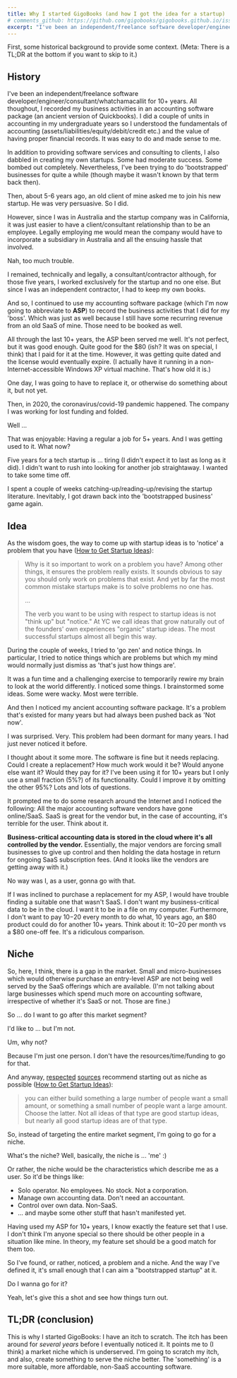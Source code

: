 ```yaml
---
title: Why I started GigoBooks (and how I got the idea for a startup)
# comments_github: https://github.com/gigobooks/gigobooks.github.io/issues/N
excerpt: "I've been an independent/freelance software developer/engineer/consultant/whatchamacallit for 10+ years. All thoughout, I recorded my business activities in an accounting software package (an ancient version of Quickbooks). I did a couple of units in accounting in my undergraduate years so I understood the fundamentals of accounting (assets/liabilities/equity/debit/credit etc.) and the value of having proper financial records. It was easy to maintain and made sense to me."
---
```


First, some historical background to provide some context. (Meta: There is a TL;DR at the bottom if you want to skip to it.)

## History

I've been an independent/freelance software developer/engineer/consultant/whatchamacallit for 10+ years. All thoughout, I recorded my business activities in an accounting software package (an ancient version of Quickbooks). I did a couple of units in accounting in my undergraduate years so I understood the fundamentals of accounting (assets/liabilities/equity/debit/credit etc.) and the value of having proper financial records. It was easy to do and made sense to me.

In addition to providing software services and consulting to clients, I also dabbled in creating my own startups. Some had moderate success. Some bombed out completely. Nevertheless, I've been trying to do 'bootstrapped' businesses for quite a while (though maybe it wasn't known by that term back then).

Then, about 5-6 years ago, an old client of mine asked me to join his new startup. He was very persuasive. So I did.

However, since I was in Australia and the startup company was in California, it was just easier to have a client/consultant relationship than to be an employee. Legally employing me would mean the company would have to incorporate a subsidiary in Australia and all the ensuing hassle that involved.

Nah, too much trouble.

I remained, technically and legally, a consultant/contractor although, for those five years, I worked exclusively for the startup and no one else. But since I was an independent contractor, I had to keep my own books.

And so, I continued to use my accounting software package (which I'm now going to abbreviate to **ASP**) to record the business activities that I did for my 'boss'. Which was just as well because I still have some recurring revenue from an old SaaS of mine. Those need to be booked as well.

All through the last 10+ years, the ASP been served me well. It's not perfect, but it was good enough. Quite good for the $80 (ish? It was on special, I think) that I paid for it at the time. However, it was getting quite dated and the license would eventually expire. (I actually have it running in a non-Internet-accessible Windows XP virtual machine. That's how old it is.)

One day, I was going to have to replace it, or otherwise do something about it, but not yet.

Then, in 2020, the coronavirus/covid-19 pandemic happened. The company I was working for lost funding and folded.

Well ...

That was enjoyable: Having a regular a job for 5+ years. And I was getting used to it. What now?

Five years for a tech startup is ... tiring (I didn't expect it to last as long as it did). I didn't want to rush into looking for another job straightaway. I wanted to take some time off.

I spent a couple of weeks catching-up/reading-up/revising the startup literature. Inevitably, I got drawn back into the 'bootstrapped business' game again. 

## Idea

As the wisdom goes, the way to come up with startup ideas is to 'notice' a problem that you have ([How to Get Startup Ideas](http://www.paulgraham.com/startupideas.html)):

> Why is it so important to work on a problem you have? Among other things, it ensures the problem really exists. It sounds obvious to say you should only work on problems that exist. And yet by far the most common mistake startups make is to solve problems no one has.
>
> ...
>
> The verb you want to be using with respect to startup ideas is not "think up" but "notice." At YC we call ideas that grow naturally out of the founders' own experiences "organic" startup ideas. The most successful startups almost all begin this way.

During the couple of weeks, I tried to 'go zen' and notice things. In particular, I tried to notice things which are problems but which my mind would normally just dismiss as 'that's just how things are'.

It was a fun time and a challenging exercise to temporarily rewire my brain to look at the world differently. I noticed some things. I brainstormed some ideas. Some were wacky. Most were terrible.

And then I noticed my ancient accounting software package. It's a problem that's existed for many years but had always been pushed back as 'Not now'.

I was surprised. Very. This problem had been dormant for many years. I had just never noticed it before.

I thought about it some more. The software is fine but it needs replacing. Could I create a replacement? How much work would it be? Would anyone else want it? Would they pay for it? I've been using it for 10+ years but I only use a small fraction (5%?) of its functionality. Could I improve it by omitting the other 95%? Lots and lots of questions.

It prompted me to do some research around the Internet and I noticed the following: All the major accounting software vendors have gone online/SaaS. SaaS is great for the vendor but, in the case of accounting, it's terrible for the user. Think about it.

**Business-critical accounting data is stored in the cloud where it's all controlled by the vendor.** Essentially, the major vendors are forcing small businesses to give up control and then holding the data hostage in return for ongoing SaaS subscription fees. (And it looks like the vendors are getting away with it.)

No way was I, as a user, gonna go with that.

If I was inclined to purchase a replacement for my ASP, I would have trouble finding a suitable one that wasn't SaaS. I don't want my business-critical data to be in the cloud. I want it to be in a file on my computer. Furthermore, I don't want to pay $10-$20 every month to do what, 10 years ago, an $80 product could do for another 10+ years. Think about it: $10-$20 per month vs a $80 one-off fee. It's a ridiculous comparison.

## Niche

So, here, I think, there is a gap in the market. Small and micro-businesses which would otherwise purchase an entry-level ASP are not being well served by the SaaS offerings which are available. (I'm not talking about large businesses which spend much more on accounting software, irrespective of whether it's SaaS or not. Those are fine.)

So ... do I want to go after this market segment?

I'd like to ... but I'm not.

Um, why not?

Because I'm just one person. I don't have the resources/time/funding to go for that.

And anyway, [respected](https://www.goodreads.com/work/quotes/14046313-start-small-stay-small-a-developer-s-guide-to-launching-a-startup) [sources](https://sivers.org/book/StartSmallStaySmall) recommend starting out as niche as possible ([How to Get Startup Ideas](http://www.paulgraham.com/startupideas.html)):

> you can either build something a large number of people want a small amount, or something a small number of people want a large amount. Choose the latter. Not all ideas of that type are good startup ideas, but nearly all good startup ideas are of that type.

So, instead of targeting the entire market segment, I'm going to go for a niche.

What's the niche? Well, basically, the niche is ... 'me' :)

Or rather, the niche would be the characteristics which describe me as a user. So it'd be things like:

* Solo operator. No employees. No stock. Not a corporation.
* Manage own accounting data. Don't need an accountant.
* Control over own data. Non-SaaS.
* ... and maybe some other stuff that hasn't manifested yet.

Having used my ASP for 10+ years, I know exactly the feature set that I use. I don't think I'm anyone special so there should be other people in a situation like mine. In theory, my feature set should be a good match for them too.

So I've found, or rather, noticed, a problem and a niche. And the way I've defined it, it's small enough that I can aim a "bootstrapped startup" at it.

Do I wanna go for it?

Yeah, let's give this a shot and see how things turn out.

## TL;DR (conclusion)

This is why I started GigoBooks: I have an itch to scratch. The itch has been around for *several years* before I eventually noticed it. It points me to (I think) a market niche which is underserved. I'm going to scratch my itch, and also, create something to serve the niche better. The 'something' is a more suitable, more affordable, non-SaaS accounting software.
